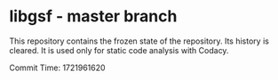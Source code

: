 # libgsf - master branch

This repository contains the frozen state of the repository.
Its history is cleared. It is used only for static code
analysis with Codacy.

Commit Time: 1721961620